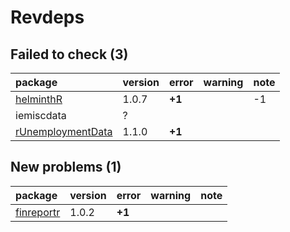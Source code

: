 # Revdeps

## Failed to check (3)

|package                                            |version |error  |warning |note |
|:--------------------------------------------------|:-------|:------|:-------|:----|
|[helminthR](failures.md#helminthr)                 |1.0.7   |__+1__ |        |-1   |
|iemiscdata                                         |?       |       |        |     |
|[rUnemploymentData](failures.md#runemploymentdata) |1.1.0   |__+1__ |        |     |

## New problems (1)

|package                              |version |error  |warning |note |
|:------------------------------------|:-------|:------|:-------|:----|
|[finreportr](problems.md#finreportr) |1.0.2   |__+1__ |        |     |

